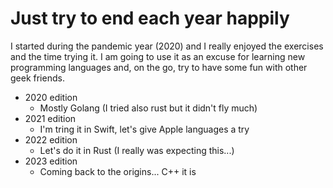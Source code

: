 # Just try to end each year happily

I started during the pandemic year (2020) and I really enjoyed
the exercises and the time trying it.
I am going to use it as an excuse for learning new programming
languages and, on the go, try to have some fun with other geek friends.

- 2020 edition
  - Mostly Golang (I tried also rust but it didn't fly much)
- 2021 edition
  - I'm tring it in Swift, let's give Apple languages a try
- 2022 edition
  - Let's do it in Rust (I really was expecting this...)
- 2023 edition
  - Coming back to the origins... C++ it is
